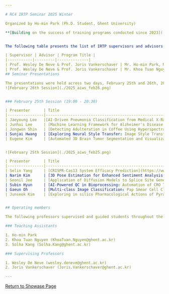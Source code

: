 ```yaml
---

# RC4 IRTP Seminar 2025 Winter

Organized by Ho-min Park (Ph.D. Student, Ghent University)

**[Building on the success of training programs conducted since 2023](../showcases.md),** The Center for Biosystems and Biotech Data Science (RC4) at Ghent University Global Campus conducted a winter school program in 2025 together with the 3D Vision School. This initiative aimed to enhance undergraduate students' understanding of AI and related research areas while developing their practical research skills using math and machine learning. As part of this effort, the program included IRTP seminars and culminated in research presentations where participants showcased their findings. For details about the presenters and their materials, please refer to the contact information in each presentation file or reach out to the responsible TA.


The following table presents the list of IRTP supervisors and advisors for this winter's seminars:

| Supervisor | Advisor | Program Title |
|-----------|---------|--------------|
| Prof. Wesley De Neve & Prof. Joris Vankerschaver | Mr. Ho-min Park, Ms. Solha Kang | AI Winter School 2025 |
| Prof. Wesley De Neve & Prof. Joris Vankerschaver | Mr. Khoa Tuan Nguyen | 3D Vision School |
## Seminar Presentations

The presentations were held across two days, February 25th and 26th, 2025, providing an invaluable opportunity for knowledge exchange and feedback.
![February 26th Session](./2025_aiws_feb26.png)


### February 25th Session (19:00 - 20:30)

| Presenter      | Title                                                        | Code |
|----------------|--------------------------------------------------------------|------|
| Jaeyoung Lee   |[AI-Driven Pneumonia Classification from Medical X-Rays](https://www.dropbox.com/scl/fi/a523692rryz0m53y07vds/Jaeyoung-Lee-AI-Driven-Pneumonia-Classification-from-Medical-X-Rays.pdf?rlkey=smumx8enpv8jjobn4fv77rgvf&st=r32e1q8o&dl=0) | A1   |
| Junhui Lee     | [Machine Learning Framework for Alzheimer's Disease Risk Prediction](https://www.dropbox.com/scl/fi/x45ls153r563a408yha85/Junhui-Lee-Alzheimer-s-Disease-Prediction.pdf?rlkey=25ya9mxnyvocgyxp1cea24i75&st=kliukwaw&dl=0) | A2 |
| Jongwon Shin   | [Detecting Adulteration in Coffee Using Hyperspectral Imaging and Machine Learning](https://www.dropbox.com/scl/fi/t2vu4ea23gtp0dugpyzxm/Jongwon-Shin-Detecting-Adulteration-in-Coffee-Using-Hyperspectral-Imaging-and-Machine-Learning.pdf?rlkey=35jj9ldkdwkozaots4j31n6cc&st=eshfvufm&dl=0) | A3 |
| Sunjai Hwang   | [Exploring Neural Style Transfer: Image Style Transfer Using Convolutional Networks](https://www.dropbox.com/scl/fi/87g8k39mniyexy27sixys/Sunjai-Hwang-Exploring-Neural-Style-Transfer-Image-Style-Transfer-Using-Convolutional-Networks.pdf?rlkey=3gg5qnw3af7bp3lmf3xtg9gr3&st=xvkutbi4&dl=0) | A4 |
| Eugene Kim     | [Automated 3D Brain Tumor Segmentation and Visualization for Post-Treatment Gliomas](https://www.dropbox.com/scl/fi/e7zwhcqcerhoem0mqjl1w/Eugene-Kim-Exploring-Automated-3D-Segmentation-and-Visualization-for-Post-Treatment-Gliomas.pdf?rlkey=jykmmlqs9jk0ip8vpx7oes1qx&st=gfbphie1&dl=0) | A5 |


![February 25th Session](./2025_aiws_feb25.png)

| Presenter      | Title                                                        | Code |
|----------------|--------------------------------------------------------------|------|
| Selin Yang     | [CRISPR-Cas13 System Efficacy Prediction](https://www.dropbox.com/scl/fi/s7xiyebzdxzb47djtddco/Selin-Yang-CRISPR-Cas13-system-Efficacy-prediction.pdf?rlkey=xs8jvs4l1jdmvyhs6ru3qgwe2&st=jc70tl0u&dl=0)                 | B1   |
| Narim Kim      | [3D Pose Estimation for Enhanced Sentiment Analysis: Insights from the MuSe Challenge](https://www.dropbox.com/scl/fi/4jl1ygoza8waoy5b5josd/Narim-Kim-3D-Pose-Estimation-for-Enhanced-Sentiment-Analysis_Insight-from-the-MuSe-Challenge.pdf?rlkey=owrui9vekjbyww879ee70b4z8&st=etkj9mh7&dl=0) | B2 |
| Seonil Jee     | [Application of Diffusion Models to Splice Site Generation](https://www.dropbox.com/scl/fi/bccgj7pkwqatchx3tvga5/Seonil-Jee-Application-of-diffusion-models-to-splice-site-generation.pdf?rlkey=g1zo6fiyiiw5ha1olgwfzztr2&st=ukex06h9&dl=0) | B3   |
| Subin Hyun     | [AI-Powered QC in Bioprocessing: Automation of CRO Test with CV](https://www.dropbox.com/scl/fi/99fftkne6eoz0sbkpqjb3/Subin-Hyun_AI-powered-Quality-control-in-Bioprocessing_for-share.pdf?rlkey=vejd9mzno45py7ffhsl8lerek&st=iz8ast0g&dl=0) | B4 |
| Gaeun Oh       | [Multi-class Image Classification: Pap Smear Cell Classification Competition](https://www.dropbox.com/scl/fi/qi0fhuf6wlrpjwbozsi2u/Gaeun-Oh-Multi-class-Image-Classification-Pap-Smear-Cell-Classification-Competition.pdf?rlkey=nyxomxswbg3q4aakgp07pz998&st=eddms7pp&dl=0) | B5 |
| Junseok Kim    | [Exploring in silico Pharmacological Actions of Pyramax Against SARS-CoV-2](https://www.dropbox.com/scl/fi/ztvhs0cww0kdc6jtlkvvc/Juneseok-Kim-Exploring-In-silico-Pharmacological-actions-of-pramax-against-sars-cov-2.pdf?rlkey=11taupr6nsrhg53lnhxp2icxs&st=5g1nxydh&dl=0) | B6 |


## Operating members

The following professors supervised and guided students throughout the winter school program, providing expertise in AI and mathematical modeling.

### Teaching Assistants

1. Ho-min Park
2. Khoa Tuan Nguyen (KhoaTuan.Nguyen@ghent.ac.kr)
3. Solha Kang (Solha.Kang@ghent.ac.kr)

### Supervising Professors

1. Wesley De Neve (wesley.deneve@ghent.ac.kr)
2. Joris Vankerschaver (Joris.Vankerschaver@ghent.ac.kr)

---
```


[Return to Showase Page](../showcases.md#Seminar-Series)
